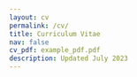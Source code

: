 ```yaml
---
layout: cv
permalink: /cv/
title: Curriculum Vitae
nav: false
cv_pdf: example_pdf.pdf
description: Updated July 2023
---
```

